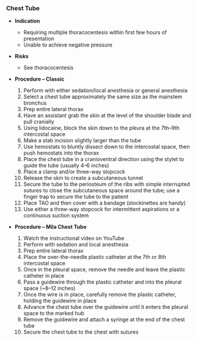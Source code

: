 ### Chest Tube

* **Indication**
  * Requiring multiple thoracocentesis within first few hours of presentation
  * Unable to achieve negative pressure

* **Risks**
  * See thoracocentesis

* **Procedure – Classic**
  1. Perform with either sedation/local anesthesia or general anesthesia
  2. Select a chest tube approximately the same size as the mainstem bronchus
  3. Prep entire lateral thorax
  4. Have an assistant grab the skin at the level of the shoulder blade and pull cranially
  5. Using lidocaine, block the skin down to the pleura at the 7th–9th intercostal space
  6. Make a stab incision slightly larger than the tube
  7. Use hemostats to bluntly dissect down to the intercostal space, then push hemostats into the thorax
  8. Place the chest tube in a cranioventral direction using the stylet to guide the tube (usually 4–6 inches)
  9. Place a clamp and/or three-way stopcock
  10. Release the skin to create a subcutaneous tunnel
  11. Secure the tube to the periosteum of the ribs with simple interrupted sutures to close the subcutaneous space around the tube; use a finger trap to secure the tube to the patient
  12. Place TAO and then cover with a bandage (stockinettes are handy)
  13. Use either a three-way stopcock for intermittent aspirations or a continuous suction system

* **Procedure – Mila Chest Tube**
  1. Watch the instructional video on YouTube
  2. Perform with sedation and local anesthesia
  3. Prep entire lateral thorax
  4. Place the over-the-needle plastic catheter at the 7th or 8th intercostal space
  5. Once in the pleural space, remove the needle and leave the plastic catheter in place
  6. Pass a guidewire through the plastic catheter and into the pleural space (~8–12 inches)
  7. Once the wire is in place, carefully remove the plastic catheter, holding the guidewire in place
  8. Advance the chest tube over the guidewire until it enters the pleural space to the marked hub
  9. Remove the guidewire and attach a syringe at the end of the chest tube
  10. Secure the chest tube to the chest with sutures

